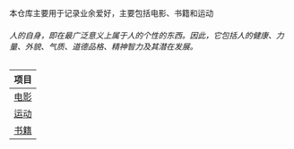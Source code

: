 本仓库主要用于记录业余爱好，主要包括电影、书籍和运动



###### 人的自身，即在最广泛意义上属于人的个性的东西。因此，它包括人的健康、力量、外貌、气质、道德品格、精神智力及其潜在发展。



| 项目                                                         |
| ------------------------------------------------------------ |
| [电影](https://github.com/hzchenxiaobin/Hobby/blob/main/%E7%94%B5%E5%BD%B1.md) |
| [运动](https://github.com/hzchenxiaobin/Hobby/blob/main/%E8%BF%90%E5%8A%A8.md) |
| [书籍](https://github.com/hzchenxiaobin/Hobby/blob/main/%E4%B9%A6%E7%B1%8D.md) |

